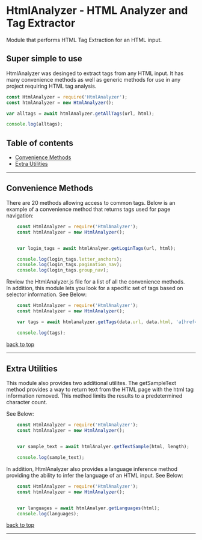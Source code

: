 # HtmlAnalyzer - HTML Analyzer and Tag Extractor
Module that performs HTML Tag Extraction for an HTML input.  

## Super simple to use

HtmlAnalyzer was desinged to extract tags from any HTML input.  It has many convenience methods as well as generic methods for use in any project requiring HTML tag analysis.

```js
const HtmlAnalyzer = require('HtmlAnalyzer');
const htmlAnalyzer = new HtmlAnalyzer();

var alltags = await htmlAnalyzer.getAllTags(url, html);

console.log(alltags);
```


## Table of contents

- [Convenience Methods](#convenience--methods)
- [Extra Utilities](#extra--utilities)


---


## Convenience Methods

There are 20 methods allowing access to common tags.  Below is an example of a convenience method that returns tags used for page navigation:

```js
    const HtmlAnalyzer = require('HtmlAnalyzer');
    const htmlAnalyzer = new HtmlAnalyzer();


    var login_tags = await htmlAnalyer.getLoginTags(url, html);

    console.log(login_tags.letter_anchors);
    console.log(login_tags.pagination_nav);
    console.log(login_tags.group_nav);
```

Review the HtmlAnalyzer.js file for a list of all the convenience methods.  
In addition, this module lets you look for a specific set of tags based on selector information.  See Below:

```js
    const HtmlAnalyzer = require('HtmlAnalyzer');
    const htmlAnalyzer = new HtmlAnalyzer();

    var tags = await htmlanalyzer.getTags(data.url, data.html, 'a[href="http://test.com/product-pills-reviews.html"]');

    console.log(tags);

```

[back to top](#table-of-contents)


---


## Extra Utilities

This module also provides two additional utilites.  The getSampleText method provides a way to return text from the HTML page with the html tag information removed.  This method limits the results to a predetermined character count.

See Below:
```js
    const HtmlAnalyzer = require('HtmlAnalyzer');
    const htmlAnalyzer = new HtmlAnalyzer();


    var sample_text = await htmlAnalyer.getTextSample(html, length);

    console.log(sample_text);

```

In addition, HtmlAnalyzer also provides a language inference method providing the ability to infer the language of an HTML input.  See Below:

```js
    const HtmlAnalyzer = require('HtmlAnalyzer');
    const htmlAnalyzer = new HtmlAnalyzer();


    var languages = await htmlAnalyer.getLanguages(html); 
    console.log(languages);
```


[back to top](#table-of-contents)


---



